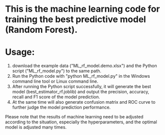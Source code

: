 # This is the machine learning code for training the best predictive model (Random Forest).

# Usage:
1. download the example data ("ML_rf_model.demo.xlsx") and the Python script ("ML_rf_model.py") to the same path.
2. Run the Python code with "python ML_rf_model.py" in the Windows command line tool or Linux command line.
3. After running the Python script successfully, it will generate the best model (best_estimator_rf.joblib) and output the precision, accuracy, recall and F1 score of the model prediction.
4. At the same time will also generate confusion matrix and ROC curve to further judge the model prediction performance.

Please note that the results of machine learning need to be adjusted according to the situation, especially the hyperparameters, and the optimal model is adjusted many times.
